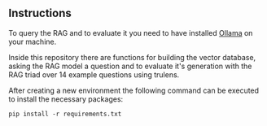 ## Instructions

To query the RAG and to evaluate it you need to have installed [Ollama](https://github.com/ollama/ollama?tab=readme-ov-file#ollama) on your machine.

Inside this repository there are functions for building the vector database, asking the RAG model a question and to evaluate it's generation with the RAG triad over 14 example questions using trulens.

After creating a new environment the following command can be executed to install the necessary packages:

```console
pip install -r requirements.txt
```